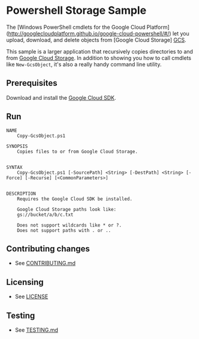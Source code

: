 # Powershell Storage Sample

The [Windows PowerShell cmdlets for the Google Cloud Platform]
(http://googlecloudplatform.github.io/google-cloud-powershell/#/)
let you upload, download, and delete objects from [Google Cloud Storage]
[GCS].

This sample is a larger application that recursively copies
directories to and from [Google Cloud Storage][GCS].  In addition to
showing you how to call cmdlets like `New-GcsObject`, it's also a
really handy command line utility.

## Prerequisites

Download and install the [Google Cloud SDK](https://cloud.google.com/sdk).

## Run
```
NAME
    Copy-GcsObject.ps1

SYNOPSIS
    Copies files to or from Google Cloud Storage.


SYNTAX
    Copy-GcsObject.ps1 [-SourcePath] <String> [-DestPath] <String> [-Force] [-Recurse] [<CommonParameters>]


DESCRIPTION
    Requires the Google Cloud SDK be installed.

    Google Cloud Storage paths look like:
    gs://bucket/a/b/c.txt

    Does not support wildcards like * or ?.
    Does not support paths with . or ..
```

## Contributing changes

* See [CONTRIBUTING.md](../../CONTRIBUTING.md)

## Licensing

* See [LICENSE](../../LICENSE)

## Testing

* See [TESTING.md](../../TESTING.md)

[GCS]: https://cloud.google.com/storage/docs/